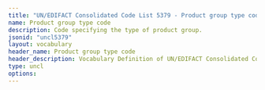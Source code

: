 ```yaml
---
title: "UN/EDIFACT Consolidated Code List 5379 - Product group type code (20B) JSON-LD Vocabulary"
name: Product group type code
description: Code specifying the type of product group.
jsonid: "uncl5379"
layout: vocabulary
header_name: Product group type code
header_description: Vocabulary Definition of UN/EDIFACT Consolidated Code List 5379 - Product group type code (20B) semantics in HTML format. JSON-LD format is available at [uncl5379.jsonld](/vocabulary/uncl5379.jsonld)
type: uncl
options:
---
```

